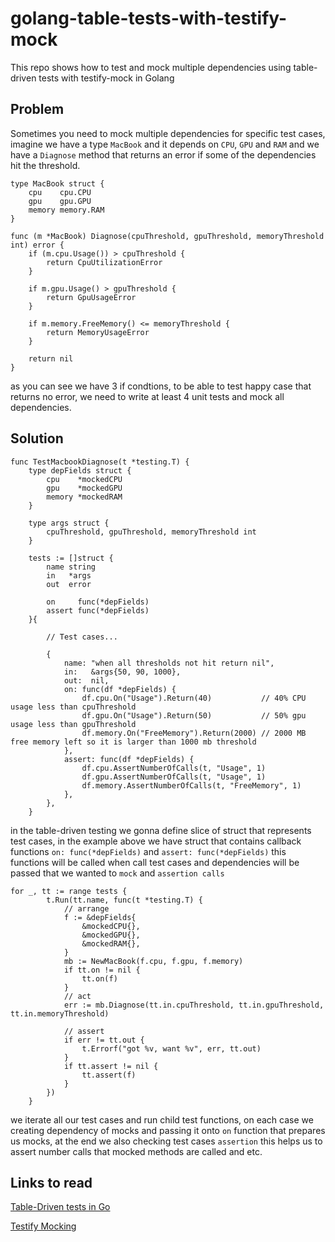 # golang-table-tests-with-testify-mock
This repo shows how to test and mock multiple dependencies using table-driven tests with testify-mock in Golang


## Problem
Sometimes you need to mock multiple dependencies for specific test cases, imagine we have a type `MacBook` and it depends on `CPU`, `GPU` and `RAM` and we have a `Diagnose` method that returns an error if some of the dependencies hit the threshold.

```
type MacBook struct {
	cpu    cpu.CPU
	gpu    gpu.GPU
	memory memory.RAM
}

func (m *MacBook) Diagnose(cpuThreshold, gpuThreshold, memoryThreshold int) error {
	if (m.cpu.Usage()) > cpuThreshold {
		return CpuUtilizationError
	}

	if m.gpu.Usage() > gpuThreshold {
		return GpuUsageError
	}

	if m.memory.FreeMemory() <= memoryThreshold {
		return MemoryUsageError
	}

	return nil
}
```
as you can see we have 3 if condtions, to be able to test happy case that returns no error, we need to write at least 4 unit tests and mock all dependencies.

## Solution
```
func TestMacbookDiagnose(t *testing.T) {
	type depFields struct {
		cpu    *mockedCPU
		gpu    *mockedGPU
		memory *mockedRAM
	}

	type args struct {
		cpuThreshold, gpuThreshold, memoryThreshold int
	}

	tests := []struct {
		name string
		in   *args
		out  error

		on     func(*depFields)
		assert func(*depFields)
	}{
	
	 	// Test cases...
		
	 	{
			name: "when all thresholds not hit return nil",
			in:   &args{50, 90, 1000},
			out:  nil,
			on: func(df *depFields) {
				df.cpu.On("Usage").Return(40)           // 40% CPU usage less than cpuThreshold
				df.gpu.On("Usage").Return(50)           // 50% gpu usage less than gpuThreshold
				df.memory.On("FreeMemory").Return(2000) // 2000 MB free memory left so it is larger than 1000 mb threshold
			},
			assert: func(df *depFields) {
				df.cpu.AssertNumberOfCalls(t, "Usage", 1)
				df.gpu.AssertNumberOfCalls(t, "Usage", 1)
				df.memory.AssertNumberOfCalls(t, "FreeMemory", 1)
			},
		},
	}
```
in the table-driven testing we gonna define slice of struct that represents test cases, in the example above we have struct that contains callback functions `on: func(*depFields)` and `assert: func(*depFields)` this functions will be called when call test cases and dependencies will be passed that we wanted to `mock` and `assertion calls`

```
for _, tt := range tests {
		t.Run(tt.name, func(t *testing.T) {
			// arrange
			f := &depFields{
				&mockedCPU{},
				&mockedGPU{},
				&mockedRAM{},
			}
			mb := NewMacBook(f.cpu, f.gpu, f.memory)
			if tt.on != nil {
				tt.on(f)
			}
			// act
			err := mb.Diagnose(tt.in.cpuThreshold, tt.in.gpuThreshold, tt.in.memoryThreshold)

			// assert
			if err != tt.out {
				t.Errorf("got %v, want %v", err, tt.out)
			}
			if tt.assert != nil {
				tt.assert(f)
			}
		})
	}
```

we iterate all our test cases and run child test functions, on each case we creating dependency of mocks and passing it onto `on` function that prepares us mocks, at the end we also checking test cases `assertion` this helps us to assert number calls that mocked methods are called and etc. 

## Links to read
[Table-Driven tests in Go](https://github.com/golang/go/wiki/TableDrivenTests)

[Testify Mocking](https://github.com/stretchr/testify#mock-package)
